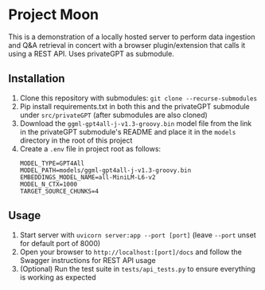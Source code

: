 # Project Moon

This is a demonstration of a locally hosted server to perform data ingestion and Q&A retrieval in concert with a browser plugin/extension that calls it using a REST API. Uses privateGPT as submodule.

## Installation

1. Clone this repository with submodules: `git clone --recurse-submodules`
2. Pip install requirements.txt in both this and the privateGPT submodule under `src/privateGPT` (after submodules are also cloned)
3. Download the `ggml-gpt4all-j-v1.3-groovy.bin` model file from the link in the privateGPT submodule's README and place it in the `models` directory in the root of this project
4. Create a `.env` file in project root as follows:
    ```
    MODEL_TYPE=GPT4All
    MODEL_PATH=models/ggml-gpt4all-j-v1.3-groovy.bin
    EMBEDDINGS_MODEL_NAME=all-MiniLM-L6-v2
    MODEL_N_CTX=1000
    TARGET_SOURCE_CHUNKS=4
    ```

## Usage

1. Start server with `uvicorn server:app --port [port]` (leave `--port` unset for default port of 8000)
2. Open your browser to `http://localhost:[port]/docs` and follow the Swagger instructions for REST API usage
3. (Optional) Run the test suite in `tests/api_tests.py` to ensure everything is working as expected